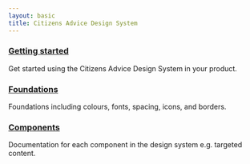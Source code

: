 ```yaml
---
layout: basic
title: Citizens Advice Design System
---
```


### [Getting started](/getting-started)

Get started using the Citizens Advice Design System in your product.

### [Foundations](/foundations)

Foundations including colours, fonts, spacing, icons, and borders.

### [Components](/components)

Documentation for each component in the design system e.g. targeted content.
